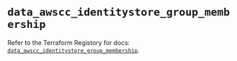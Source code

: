 # `data_awscc_identitystore_group_membership`

Refer to the Terraform Registory for docs: [`data_awscc_identitystore_group_membership`](https://registry.terraform.io/providers/hashicorp/awscc/0.70.0/docs/data-sources/identitystore_group_membership).
